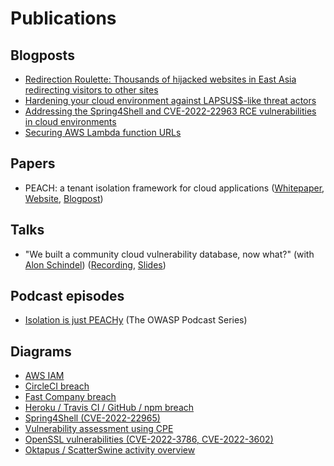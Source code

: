 # Publications

## Blogposts
* [Redirection Roulette: Thousands of hijacked websites in East Asia redirecting visitors to other sites](https://www.wiz.io/blog/redirection-roulette)
* [Hardening your cloud environment against LAPSUS$-like threat actors](https://www.wiz.io/blog/hardening-your-cloud-environment-against-lapsus-like-threat-actor)
* [Addressing the Spring4Shell and CVE-2022-22963 RCE vulnerabilities in cloud environments](https://www.wiz.io/blog/addressing-recent-spring4shell-and-cve-2022-22963-rce-vulnerabilities-with-wiz)
* [Securing AWS Lambda function URLs](https://www.wiz.io/blog/securing-aws-lambda-function-urls)

## Papers
* PEACH: a tenant isolation framework for cloud applications ([Whitepaper](https://www.datocms-assets.com/75231/1671033753-peach_whitepaper_ver1-1.pdf), [Website](https://peach.wiz.io/), [Blogpost](https://www.wiz.io/blog/introducing-peach-a-tenant-isolation-framework-for-cloud-applications))

## Talks
* "We built a community cloud vulnerability database, now what?" (with [Alon Schindel](https://twitter.com/41thexplorer)) ([Recording](https://youtu.be/KwDo6KG76_c), [Slides](https://pretalx.com/media/fwd-cloudsec-2022/submissions/YJBJPK/resources/cloudvulndb_fwd_jLR2QM9.pdf))

## Podcast episodes
* [Isolation is just PEACHy](https://soundcloud.com/owasp-podcast/2023-02-isolation-is-just-peachy) (The OWASP Podcast Series)

## Diagrams
* [AWS IAM](https://twitter.com/AmitaiCo/status/1504907093286998026/photo/1)
* [CircleCI breach](https://twitter.com/AmitaiCo/status/1620134268885434370/photo/1)
* [Fast Company breach](https://twitter.com/AmitaiCo/status/1580555346535669761/photo/1)
* [Heroku / Travis CI / GitHub / npm breach](https://twitter.com/AmitaiCo/status/1531335680051269635/photo/1)
* [Spring4Shell (CVE-2022-22965)](https://twitter.com/AmitaiCo/status/1512288768602120194/photo/1)
* [Vulnerability assessment using CPE](https://twitter.com/AmitaiCo/status/1529063489452625920/photo/1)
* [OpenSSL vulnerabilities (CVE-2022-3786, CVE-2022-3602)](https://twitter.com/AmitaiCo/status/1587450244195045376/photo/1)
* [Oktapus / ScatterSwine activity overview](https://twitter.com/AmitaiCo/status/1563952802040274945/photo/1)
